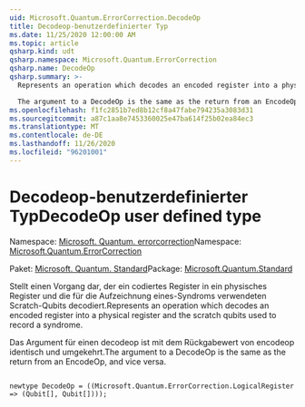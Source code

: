 ```yaml
---
uid: Microsoft.Quantum.ErrorCorrection.DecodeOp
title: Decodeop-benutzerdefinierter Typ
ms.date: 11/25/2020 12:00:00 AM
ms.topic: article
qsharp.kind: udt
qsharp.namespace: Microsoft.Quantum.ErrorCorrection
qsharp.name: DecodeOp
qsharp.summary: >-
  Represents an operation which decodes an encoded register into a physical register and the scratch qubits used to record a syndrome.

  The argument to a DecodeOp is the same as the return from an EncodeOp, and vice versa.
ms.openlocfilehash: f1fc2851b7ed8b12cf8a47fabe794235a3083d31
ms.sourcegitcommit: a87c1aa8e7453360025e47ba614f25b02ea84ec3
ms.translationtype: MT
ms.contentlocale: de-DE
ms.lasthandoff: 11/26/2020
ms.locfileid: "96201001"
---
```

# <a name="decodeop-user-defined-type"></a><span data-ttu-id="46ada-102">Decodeop-benutzerdefinierter Typ</span><span class="sxs-lookup"><span data-stu-id="46ada-102">DecodeOp user defined type</span></span>

<span data-ttu-id="46ada-103">Namespace: [Microsoft. Quantum. errorcorrection](xref:Microsoft.Quantum.ErrorCorrection)</span><span class="sxs-lookup"><span data-stu-id="46ada-103">Namespace: [Microsoft.Quantum.ErrorCorrection](xref:Microsoft.Quantum.ErrorCorrection)</span></span>

<span data-ttu-id="46ada-104">Paket: [Microsoft. Quantum. Standard](https://nuget.org/packages/Microsoft.Quantum.Standard)</span><span class="sxs-lookup"><span data-stu-id="46ada-104">Package: [Microsoft.Quantum.Standard](https://nuget.org/packages/Microsoft.Quantum.Standard)</span></span>


<span data-ttu-id="46ada-105">Stellt einen Vorgang dar, der ein codiertes Register in ein physisches Register und die für die Aufzeichnung eines-Syndroms verwendeten Scratch-Qubits decodiert.</span><span class="sxs-lookup"><span data-stu-id="46ada-105">Represents an operation which decodes an encoded register into a physical register and the scratch qubits used to record a syndrome.</span></span>

<span data-ttu-id="46ada-106">Das Argument für einen decodeop ist mit dem Rückgabewert von encodeop identisch und umgekehrt.</span><span class="sxs-lookup"><span data-stu-id="46ada-106">The argument to a DecodeOp is the same as the return from an EncodeOp, and vice versa.</span></span>

```qsharp

newtype DecodeOp = ((Microsoft.Quantum.ErrorCorrection.LogicalRegister => (Qubit[], Qubit[])));
```

